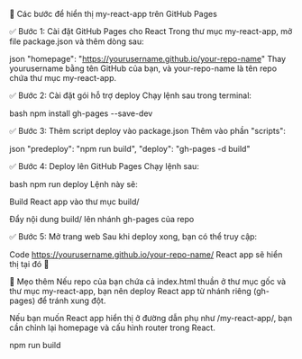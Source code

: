 🚀 Các bước để hiển thị my-react-app trên GitHub Pages

✅ Bước 1: Cài đặt GitHub Pages cho React
Trong thư mục my-react-app, mở file package.json và thêm dòng sau:

json
"homepage": "https://yourusername.github.io/your-repo-name"
Thay yourusername bằng tên GitHub của bạn, và your-repo-name là tên repo chứa thư mục my-react-app.



✅ Bước 2: Cài đặt gói hỗ trợ deploy
Chạy lệnh sau trong terminal:

bash
npm install gh-pages --save-dev



✅ Bước 3: Thêm script deploy vào package.json
Thêm vào phần "scripts":

json
"predeploy": "npm run build",
"deploy": "gh-pages -d build"



✅ Bước 4: Deploy lên GitHub Pages
Chạy lệnh sau:


bash
npm run deploy
Lệnh này sẽ:

Build React app vào thư mục build/

Đẩy nội dung build/ lên nhánh gh-pages của repo



✅ Bước 5: Mở trang web
Sau khi deploy xong, bạn có thể truy cập:

Code
https://yourusername.github.io/your-repo-name/
React app sẽ hiển thị tại đó 🎉



🧠 Mẹo thêm
Nếu repo của bạn chứa cả index.html thuần ở thư mục gốc và thư mục my-react-app, bạn nên deploy React app từ nhánh riêng (gh-pages) để tránh xung đột.

Nếu bạn muốn React app hiển thị ở đường dẫn phụ như /my-react-app/, bạn cần chỉnh lại homepage và cấu hình router trong React.

npm run build
